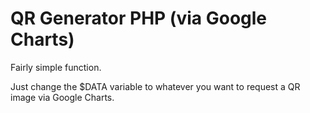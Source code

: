 # QR Generator PHP (via Google Charts)

Fairly simple function.

Just change the $DATA variable to whatever you want to request a QR image via Google Charts.
